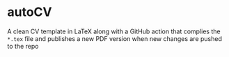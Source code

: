 # autoCV

A clean CV template in LaTeX along with a GitHub action that complies the `*.tex` file and publishes a new PDF version when new changes are pushed to the repo

